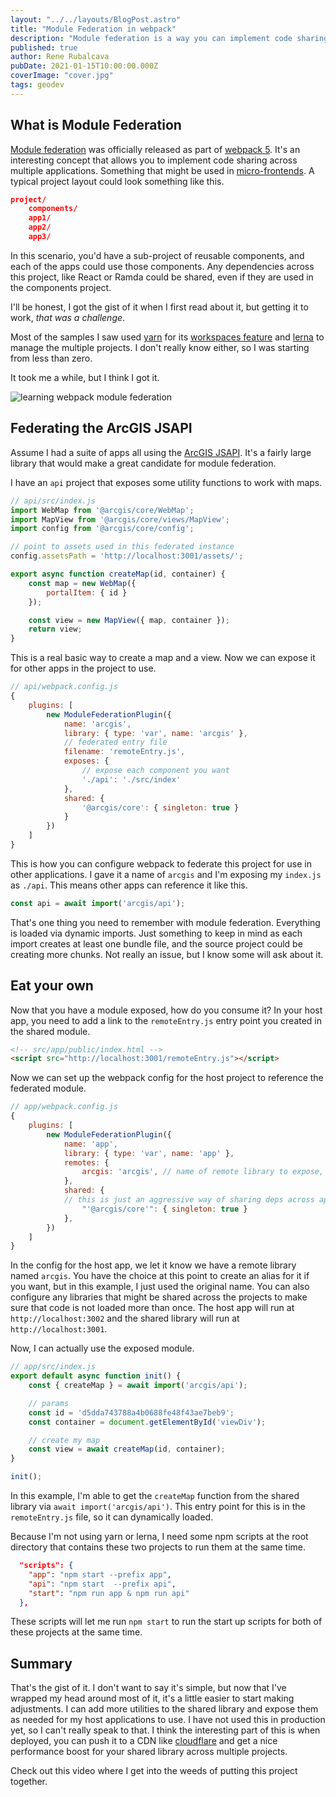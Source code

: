 ```yaml
---
layout: "../../layouts/BlogPost.astro"
title: "Module Federation in webpack"
description: "Module federation is a way you can implement code sharing in your apps"
published: true
author: Rene Rubalcava
pubDate: 2021-01-15T10:00:00.000Z
coverImage: "cover.jpg"
tags: geodev
---
```


## What is Module Federation

[Module federation](https://module-federation.github.io/) was officially released as part of [webpack 5](https://webpack.js.org/concepts/module-federation/). It's an interesting concept that allows you to implement code sharing across multiple applications. Something that might be used in [micro-frontends](https://micro-frontends.org/). A typical project layout could look something like this. 

```json
project/
    components/
    app1/
    app2/
    app3/
```
In this scenario, you'd have a sub-project of reusable components, and each of the apps could use those components. Any dependencies across this project, like React or Ramda could be shared, even if they are used in the components project.

I'll be honest, I got the gist of it when I first read about it, but getting it to work, _that was a challenge_.

Most of the samples I saw used [yarn](https://yarnpkg.com/) for its [workspaces feature](https://yarnpkg.com/features/workspaces) and [lerna](https://github.com/lerna/lerna) to manage the multiple projects. I don't really know either, so I was starting from less than zero.

It took me a while, but I think I got it.

![learning webpack module federation](images/charlie.gif "learning webpack module federation")

## Federating the ArcGIS JSAPI

Assume I had a suite of apps all using the [ArcGIS JSAPI](https://developers.arcgis.com/javascript/). It's a fairly large library that would make a great candidate for module federation.

I have an `api` project that exposes some utility functions to work with maps.

```js
// api/src/index.js
import WebMap from '@arcgis/core/WebMap';
import MapView from '@arcgis/core/views/MapView';
import config from '@arcgis/core/config';

// point to assets used in this federated instance
config.assetsPath = 'http://localhost:3001/assets/';

export async function createMap(id, container) {
    const map = new WebMap({
        portalItem: { id }
    });

    const view = new MapView({ map, container });
    return view;
}
```

This is a real basic way to create a map and a view. Now we can expose it for other apps in the project to use.

```js
// api/webpack.config.js
{
    plugins: [
        new ModuleFederationPlugin({
            name: 'arcgis',
            library: { type: 'var', name: 'arcgis' },
            // federated entry file
            filename: 'remoteEntry.js',
            exposes: {
                // expose each component you want 
                './api': './src/index'
            },
            shared: {
                '@arcgis/core': { singleton: true }
            }
        })
    ]
}
```

This is how you can configure webpack to federate this project for use in other applications. I gave it a name of `arcgis` and I'm exposing my `index.js` as `./api`. This means other apps can reference it like this.

```js
const api = await import('arcgis/api');
```

That's one thing you need to remember with module federation. Everything is loaded via dynamic imports. Just something to keep in mind as each import creates at least one bundle file, and the source project could be creating more chunks. Not really an issue, but I know some will ask about it.

## Eat your own

Now that you have a module exposed, how do you consume it? In your host app, you need to add a link to the `remoteEntry.js` entry point you created in the shared module.

```html
<!-- src/app/public/index.html -->
<script src="http://localhost:3001/remoteEntry.js"></script>
```

Now we can set up the webpack config for the host project to reference the federated module.

```js
// app/webpack.config.js
{
    plugins: [
        new ModuleFederationPlugin({
            name: 'app',
            library: { type: 'var', name: 'app' },
            remotes: {
                arcgis: 'arcgis', // name of remote library to expose, could alias if you want
            },
            shared: {
            // this is just an aggressive way of sharing deps across apps
                "'@arcgis/core'": { singleton: true }
            },
        })
    ]
}
```

In the config for the host app, we let it know we have a remote library named `arcgis`. You have the choice at this point to create an alias for it if you want, but in this example, I just used the original name. You can also configure any libraries that might be shared across the projects to make sure that code is not loaded more than once. The host app will run at `http://localhost:3002` and the shared library will run at `http://localhost:3001`.

Now, I can actually use the exposed module.

```js
// app/src/index.js
export default async function init() {
    const { createMap } = await import('arcgis/api');

    // params
    const id = 'd5dda743788a4b0688fe48f43ae7beb9';
    const container = document.getElementById('viewDiv');

    // create my map
    const view = await createMap(id, container);
}

init();
```

In this example, I'm able to get the `createMap` function from the shared library via `await import('arcgis/api')`. This entry point for this is in the `remoteEntry.js` file, so it can dynamically loaded.

Because I'm not using yarn or lerna, I need some npm scripts at the root directory that contains these two projects to run them at the same time.

```json
  "scripts": {
    "app": "npm start --prefix app",
    "api": "npm start  --prefix api",
    "start": "npm run app & npm run api"
  },
```

These scripts will let me run `npm start` to run the start up scripts for both of these projects at the same time.

## Summary

That's the gist of it. I don't want to say it's simple, but now that I've wrapped my head around most of it, it's a little easier to start making adjustments. I can add more utilities to the shared library and expose them as needed for my host applications to use. I have not used this in production yet, so I can't really speak to that. I think the interesting part of this is when deployed, you can push it to a CDN like [cloudflare](https://www.cloudflare.com/) and get a nice performance boost for your shared library across multiple projects.

Check out this video where I get into the weeds of putting this project together.

<lite-youtube videoid="Gh4qOvjzyAw"></lite-youtube>
